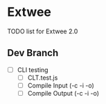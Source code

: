 # Extwee

TODO list for Extwee 2.0

## Dev Branch

- [ ] CLI testing
  - [ ] CLT.test.js
  - [ ] Compile Input (-c -i -o)
  - [ ] Compile Output (-c -i -o)
